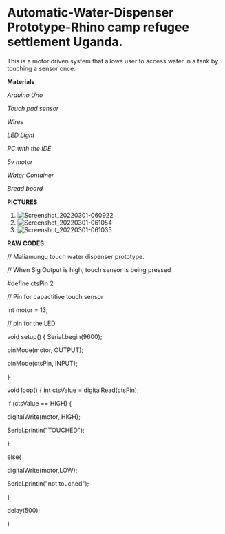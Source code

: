# Automatic-Water-Dispenser Prototype-Rhino camp refugee settlement Uganda.
This is a motor driven system that allows user to access water in a tank by touching a sensor once.

**Materials**

*Arduino Uno*

*Touch pad sensor*

*Wires*

*LED Light*

*PC with the IDE*

*5v motor*

*Water Container*

*Bread board*


**PICTURES**

1. ![Screenshot_20220301-060922](https://user-images.githubusercontent.com/56769901/156922846-3868ad65-864b-4f4c-add9-fa2f3565a49c.png)
2. ![Screenshot_20220301-061054](https://user-images.githubusercontent.com/56769901/156922871-bc84303b-ed31-43ce-bb83-e54744595fc9.png)
3. ![Screenshot_20220301-061035](https://user-images.githubusercontent.com/56769901/156922883-e4434e0f-2c96-4658-9598-a3c9ce953edc.png)


**RAW CODES**

// Maliamungu touch water dispenser prototype.


// When Sig Output is high, touch sensor is being pressed

#define ctsPin 2

// Pin for capactitive touch sensor

int motor = 13;

// pin for the LED

void setup() {
  Serial.begin(9600);

pinMode(motor, OUTPUT);

pinMode(ctsPin, INPUT);

}

void loop() {
  int ctsValue = digitalRead(ctsPin);

if (ctsValue == HIGH)
{

digitalWrite(motor, HIGH);

Serial.println("TOUCHED");

}

else{

digitalWrite(motor,LOW);

Serial.println("not touched");

}

delay(500);


}
